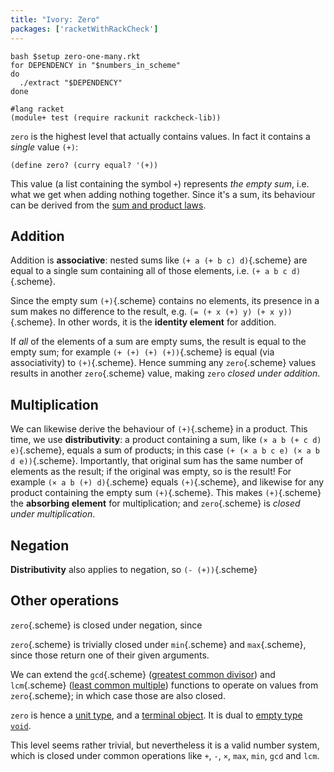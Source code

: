 ```yaml
---
title: "Ivory: Zero"
packages: ['racketWithRackCheck']
---
```


```{pipe="sh"}
bash $setup zero-one-many.rkt
for DEPENDENCY in "$numbers_in_scheme"
do
  ./extract "$DEPENDENCY"
done
```

```{pipe="./hide"}
#lang racket
(module+ test (require rackunit rackcheck-lib))
```

`zero` is the highest level that actually contains values. In fact it contains a
*single* value `(+)`:

```unwrap
(define zero? (curry equal? '(+))
```

This value (a list containing the symbol `+`) represents *the empty sum*, i.e.
what we get when adding nothing together. Since it's a sum, its behaviour can be
derived from the [sum and product laws](sums_and_products.html#laws-of-algebra).

## Addition ##

Addition is **associative**: nested sums like `(+ a (+ b c) d)`{.scheme} are
equal to a single sum containing all of those elements, i.e.
`(+ a b c d)`{.scheme}.

Since the empty sum `(+)`{.scheme} contains no elements, its presence in a sum
makes no difference to the result, e.g. `(= (+ x (+) y) (+ x y))`{.scheme}. In
other words, it is the **identity element** for addition.

If *all* of the elements of a sum are empty sums, the result is equal to the
empty sum; for example `(+ (+) (+) (+))`{.scheme} is equal (via associativity)
to `(+)`{.scheme}. Hence summing any `zero`{.scheme} values results in another
`zero`{.scheme} value, making `zero` *closed under addition*.

## Multiplication ##

We can likewise derive the behaviour of `(+)`{.scheme} in a product. This time,
we use **distributivity**: a product containing a sum, like
`(× a b (+ c d) e)`{.scheme}, equals a sum of products; in this case
`(+ (× a b c e) (× a b d e))`{.scheme}. Importantly, that original sum has the
same number of elements as the result; if the original was empty, so is the
result! For example `(× a b (+) d)`{.scheme} equals `(+)`{.scheme}, and likewise
for any product containing the empty sum `(+)`{.scheme}. This makes
`(+)`{.scheme} the **absorbing element** for multiplication; and `zero`{.scheme}
is *closed under multiplication*.

## Negation ##

**Distributivity** also applies to negation, so `(- (+))`{.scheme}

## Other operations ##

`zero`{.scheme} is closed under negation, since

`zero`{.scheme} is trivially closed under `min`{.scheme} and `max`{.scheme},
since those return one of their given arguments.

We can extend the `gcd`{.scheme} ([greatest common divisor]()) and
`lcm`{.scheme} ([least common multiple]()) functions to operate on values from
`zero`{.scheme}; in which case those are also closed.



`zero` is hence a
[unit type](http://www.chriswarbo.net/blog/2020-02-09-bottom.html), and a
[terminal object](https://en.wikipedia.org/wiki/Initial_and_terminal_objects).
It is dual to [empty type `void`](void.html).

This level seems rather trivial, but nevertheless it is a valid number system,
which is closed under common operations like `+`, `-`, `×`, `max`, `min`, `gcd`
and `lcm`.
